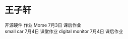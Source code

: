 # 王子轩
开源硬件 作业
Morse             7月3日 课后作业  
small car         7月4日 课堂作业
digital monitor   7月4日 课后作业
